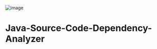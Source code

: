![image](https://github.com/Freya-Ebba-Christ/Java-Source-Code-Dependency-Analyzer/assets/57752514/c7cb4ddf-2cef-4990-9587-eac15948b87a)


# Java-Source-Code-Dependency-Analyzer
